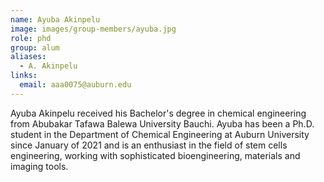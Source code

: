 ```yaml
---
name: Ayuba Akinpelu 
image: images/group-members/ayuba.jpg
role: phd
group: alum
aliases:
  - A. Akinpelu
links:
  email: aaa0075@auburn.edu
---
```


Ayuba Akinpelu received his Bachelor's degree in chemical engineering from Abubakar Tafawa Balewa University Bauchi. Ayuba has been a Ph.D. student in the Department of Chemical Engineering at Auburn University since January of 2021 and is an enthusiast in the field of stem cells engineering, working with sophisticated bioengineering, materials and imaging tools.
